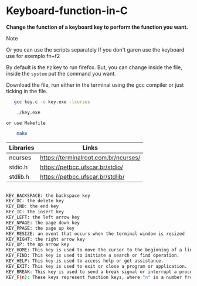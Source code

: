 # Keyboard-function-in-C

**Change the function of a keyboard key to perform the function you want.**

>[!NOTE]
>Or you can use the scripts separately
>If you don't garen use the keyboard use for exemplo fn+f2

By default is the `F2` key to run firefox. But, you can change inside the file, inside the `system` put the command you want.

Download the file, run either in the terminal using the gcc compiler or just ticking in the file.

```sh
   gcc key.c -o key.exe -lcurses
```

```sh
    ./key.exe
```

`or use Makefile`

```sh
    make
```

| Libraries |  Links |
| ------ | ------ |
| ncurses | https://terminalroot.com.br/ncurses/
| stdio.h | https://petbcc.ufscar.br/stdio/
| stdlib.h | https://petbcc.ufscar.br/stdlib/

```sh

KEY_BACKSPACE: the backspace key
KEY_DC: the delete key
KEY_END: the end key
KEY_IC: the insert key
KEY_LEFT: the left arrow key
KEY_NPAGE: the page down key
KEY_PPAGE: the page up key
KEY_RESIZE: an event that occurs when the terminal window is resized
KEY_RIGHT: the right arrow key
KEY_UP: the up arrow key
KEY_HOME: This key is used to move the cursor to the beginning of a line or document.
KEY_FIND: This key is used to initiate a search or find operation.
KEY_HELP: This key is used to access help or get assistance.
KEY_EXIT: This key is used to exit or close a program or application.
KEY_BREAK: This key is used to send a break signal or interrupt a process.
KEY_F(n): These keys represent function keys, where "n" is a number from 0 to 12 or more, depending on the keyboard.

```

